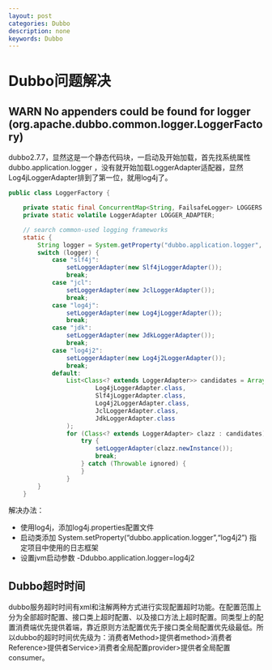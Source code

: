 ```yaml
---
layout: post
categories: Dubbo
description: none
keywords: Dubbo
---
```

# Dubbo问题解决

## WARN No appenders could be found for logger (org.apache.dubbo.common.logger.LoggerFactory)
dubbo2.7.7，显然这是一个静态代码块，一启动及开始加载，首先找系统属性 dubbo.application.logger ，没有就开始加载LoggerAdapter适配器，显然Log4jLoggerAdapter排到了第一位，就用log4j了。
```java
public class LoggerFactory {

    private static final ConcurrentMap<String, FailsafeLogger> LOGGERS = new ConcurrentHashMap<>();
    private static volatile LoggerAdapter LOGGER_ADAPTER;

    // search common-used logging frameworks
    static {
        String logger = System.getProperty("dubbo.application.logger", "");
        switch (logger) {
            case "slf4j":
                setLoggerAdapter(new Slf4jLoggerAdapter());
                break;
            case "jcl":
                setLoggerAdapter(new JclLoggerAdapter());
                break;
            case "log4j":
                setLoggerAdapter(new Log4jLoggerAdapter());
                break;
            case "jdk":
                setLoggerAdapter(new JdkLoggerAdapter());
                break;
            case "log4j2":
                setLoggerAdapter(new Log4j2LoggerAdapter());
                break;
            default:
                List<Class<? extends LoggerAdapter>> candidates = Arrays.asList(
                        Log4jLoggerAdapter.class,
                        Slf4jLoggerAdapter.class,
                        Log4j2LoggerAdapter.class,
                        JclLoggerAdapter.class,
                        JdkLoggerAdapter.class
                );
                for (Class<? extends LoggerAdapter> clazz : candidates) {
                    try {
                        setLoggerAdapter(clazz.newInstance());
                        break;
                    } catch (Throwable ignored) {
                    }
                }
        }
    }
```
解决办法：
- 使用log4j，添加log4j.properties配置文件
- 启动类添加 System.setProperty(“dubbo.application.logger”,“log4j2”) 指定项目中使用的日志框架
- 设置jvm启动参数 -Ddubbo.application.logger=log4j2

## Dubbo超时时间
dubbo服务超时时间有xml和注解两种方式进行实现配置超时功能。在配置范围上分为全部超时配置、接口类上超时配置、以及接口方法上超时配置。同类型上的配置消费端优先提供着端，靠近原则方法配置优先于接口类全局配置优先级最低。所以dubbo的超时时间优先级为：消费者Method>提供者method>消费者Reference>提供者Service>消费者全局配置provider>提供者全局配置consumer。











